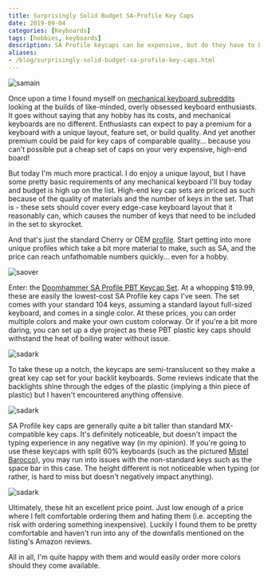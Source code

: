 ```yaml
---
title: Surprisingly Solid Budget SA-Profile Key Caps
date: 2019-09-04
categories: [Keyboards]
tags: [hobbies, keyboards]
description: SA Profile keycaps can be expensive, but do they have to be?
aliases:
- /blog/surprisingly-solid-budget-sa-profile-key-caps.html
---
```


![samain](/images/sa-keycaps-main.jpg)

Once upon a time I found myself on [mechanical keyboard subreddits](https://www.reddit.com/r/MechanicalKeyboards/) looking at the builds of like-minded, overly obsessed keyboard enthusiasts. It goes without saying that any hobby has its costs, and mechanical keyboards are no different. Enthusiasts can expect to pay a premium for a keyboard with a unique layout, feature set, or build quality. And yet another premium could be paid for key caps of comparable quality... because you can't possible put a cheap set of caps on your very expensive, high-end board!

But today I'm much more practical. I do enjoy a unique layout, but I have some pretty basic requirements of any mechanical keyboard I'll buy today and budget is high up on the list. High-end key cap sets are priced as such because of the quality of materials and the number of keys in the set. That is - these sets should cover every edge-case keyboard layout that it reasonably can, which causes the number of keys that need to be included in the set to skyrocket.

And that's just the standard Cherry or OEM [profile](https://www.reddit.com/r/MechanicalKeyboards/comments/2v9zf5/keycap_profiles/). Start getting into more unique profiles which take a bit more material to make, such as SA, and the price can reach unfathomable numbers quickly... even for a hobby.

![saover](/images/sa-keycaps-over.jpg)

Enter: the [Doomhammer SA Profile PBT Keycap Set](https://www.amazon.com/Doomhammer-Double-Backlit-Keycaps-Switches/dp/B07KX5GXCH/ref=sr_1_1?keywords=sa+profile+keycaps&qid=1567631942&s=gateway&sr=8-1). At a whopping $19.99, these are easily the lowest-cost SA Profile key caps I've seen. The set comes with your standard 104 keys, assuming a standard layout full-sized keyboard, and comes in a single color. At these prices, you can order multiple colors and make your own custom colorway. Or if you're a bit more daring, you can set up a dye project as these PBT plastic key caps should withstand the heat of boiling water without issue. 

![sadark](/images/sa-keycaps-dark.jpg)

To take these up a notch, the keycaps are semi-translucent so they make a great key cap set for your backlit keyboards. Some reviews indicate that the backlights shine through the edges of the plastic (implying a thin piece of plastic) but I haven't encountered anything offensive. 

![sadark](/images/sa-keycaps-profile.jpg)

SA Profile key caps are generally quite a bit taller than standard MX-compatible key caps. It's definitely noticeable, but doesn't impact the typing experience in any negative way (in my opinion). If you're going to use these keycaps with split 60% keyboards (such as the pictured [Mistel Barocco](http://www.mistelkeyboard.com/barocco-series/)), you may run into issues with the non-standard keys such as the space bar in this case. The height different is not noticeable when typing (or rather, is hard to miss but doesn't negatively impact anything).

![sadark](/images/sa-keycaps-close.jpg)

Ultimately, these hit an excellent price point. Just low enough of a price where I felt comfortable ordering them and hating them (i.e. accepting the risk with ordering something inexpensive). Luckily I found them to be pretty comfortable and haven't run into any of the downfalls mentioned on the listing's Amazon reviews.

All in all, I'm quite happy with them and would easily order more colors should they come available.